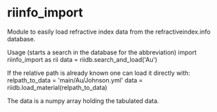 # riinfo_import

Module to easily load refractive index data from the refractiveindex.info database.

Usage (starts a search in the database for the abbreviation)
    import riinfo_import as rii
    data = riidb.search_and_load('Au')

If the relative path is already known one can load it directly with:
    relpath_to_data = 'main/Au/Johnson.yml'
    data = riidb.load_material(relpath_to_data)

The data is a numpy array holding the tabulated data.